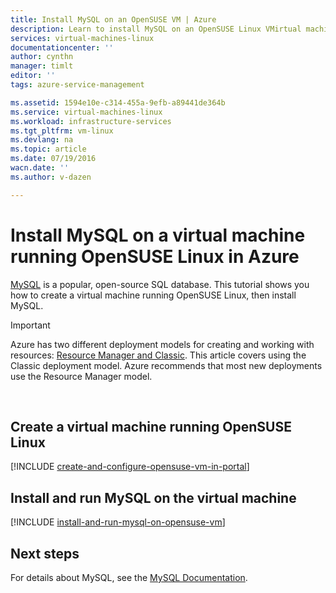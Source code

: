```yaml
---
title: Install MySQL on an OpenSUSE VM | Azure
description: Learn to install MySQL on an OpenSUSE Linux VMirtual machine in Azure.
services: virtual-machines-linux
documentationcenter: ''
author: cynthn
manager: timlt
editor: ''
tags: azure-service-management

ms.assetid: 1594e10e-c314-455a-9efb-a89441de364b
ms.service: virtual-machines-linux
ms.workload: infrastructure-services
ms.tgt_pltfrm: vm-linux
ms.devlang: na
ms.topic: article
ms.date: 07/19/2016
wacn.date: ''
ms.author: v-dazen

---
```

# Install MySQL on a virtual machine running OpenSUSE Linux in Azure
[MySQL][MySQL] is a popular, open-source SQL database. This tutorial shows you how to create a virtual machine running OpenSUSE Linux, then install MySQL.

> [!IMPORTANT] 
> Azure has two different deployment models for creating and working with resources: [Resource Manager and Classic](../../../resource-manager-deployment-model.md). This article covers using the Classic deployment model. Azure recommends that most new deployments use the Resource Manager model.

<br>

## Create a virtual machine running OpenSUSE Linux
[!INCLUDE [create-and-configure-opensuse-vm-in-portal](../../../../includes/create-and-configure-opensuse-vm-in-portal.md)]

## Install and run MySQL on the virtual machine
[!INCLUDE [install-and-run-mysql-on-opensuse-vm](../../../../includes/install-and-run-mysql-on-opensuse-vm.md)]

## Next steps
For details about MySQL, see the [MySQL Documentation][MySQLDocs].

[MySQLDocs]:http://dev.mysql.com/doc/index-topic.html
[MySQL]:http://www.mysql.com
